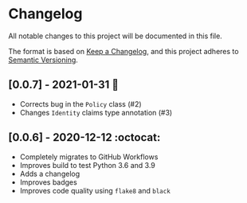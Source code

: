 # Changelog

All notable changes to this project will be documented in this file.

The format is based on [Keep a Changelog](https://keepachangelog.com/en/1.0.0/),
and this project adheres to [Semantic Versioning](https://semver.org/spec/v2.0.0.html).

## [0.0.7] - 2021-01-31 :grapes:
- Corrects bug in the `Policy` class (#2)
- Changes `Identity` claims type annotation (#3)

## [0.0.6] - 2020-12-12 :octocat:
- Completely migrates to GitHub Workflows
- Improves build to test Python 3.6 and 3.9
- Adds a changelog
- Improves badges
- Improves code quality using `flake8` and `black`
